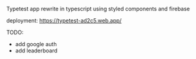Typetest app rewrite in typescript using styled components and firebase

deployment: https://typetest-ad2c5.web.app/

TODO:
- add google auth
- add leaderboard
